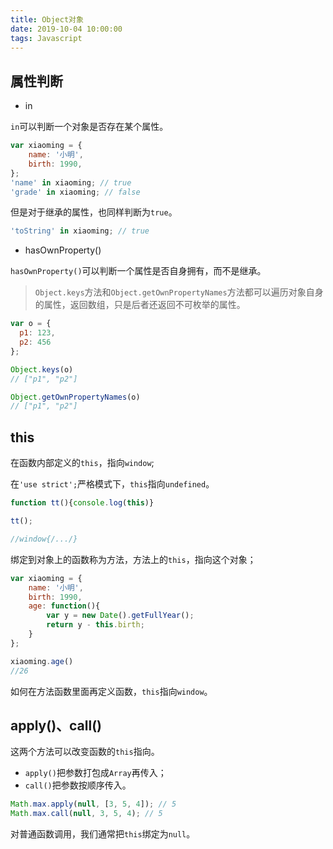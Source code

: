 ```yaml
---
title: Object对象
date: 2019-10-04 10:00:00
tags: Javascript
---
```


## 属性判断

- in

`in`可以判断一个对象是否存在某个属性。

```js
var xiaoming = {
    name: '小明',
    birth: 1990,
};
'name' in xiaoming; // true
'grade' in xiaoming; // false
```

但是对于继承的属性，也同样判断为`true`。

```js
'toString' in xiaoming; // true
```

- hasOwnProperty()

`hasOwnProperty()`可以判断一个属性是否自身拥有，而不是继承。

> `Object.keys`方法和`Object.getOwnPropertyNames`方法都可以遍历对象自身的属性，返回数组，只是后者还返回不可枚举的属性。

```js
var o = {
  p1: 123,
  p2: 456
};

Object.keys(o)
// ["p1", "p2"]

Object.getOwnPropertyNames(o)
// ["p1", "p2"]
```

## this

在函数内部定义的`this`，指向`window`;

在`'use strict';`严格模式下，`this`指向`undefined`。

```js
function tt(){console.log(this)}

tt();

//window{/.../}
```

绑定到对象上的函数称为方法，方法上的`this`，指向这个对象；

```js
var xiaoming = {
    name: '小明',
    birth: 1990,
    age: function(){
        var y = new Date().getFullYear();
        return y - this.birth;
    }
};

xiaoming.age()
//26
```

如何在方法函数里面再定义函数，`this`指向`window`。

## apply()、call()

这两个方法可以改变函数的`this`指向。

- `apply()`把参数打包成`Array`再传入；
- `call()`把参数按顺序传入。

```js
Math.max.apply(null, [3, 5, 4]); // 5
Math.max.call(null, 3, 5, 4); // 5
```

对普通函数调用，我们通常把`this`绑定为`null`。